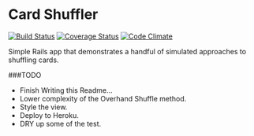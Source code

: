 # Card Shuffler
[![Build Status](https://travis-ci.org/eminnett/card-shuffler.svg?branch=master)](https://travis-ci.org/eminnett/card-shuffler)
[![Coverage Status](https://coveralls.io/repos/eminnett/card-shuffler/badge.svg?branch=develop)](https://coveralls.io/r/eminnett/card-shuffler?branch=develop)
[![Code Climate](https://codeclimate.com/github/eminnett/card-shuffler/badges/gpa.svg)](https://codeclimate.com/github/eminnett/card-shuffler)

Simple Rails app that demonstrates a handful of simulated approaches to shuffling cards.

###TODO
* Finish Writing this Readme...
* Lower complexity of the Overhand Shuffle method.
* Style the view.
* Deploy to Heroku.
* DRY up some of the test.